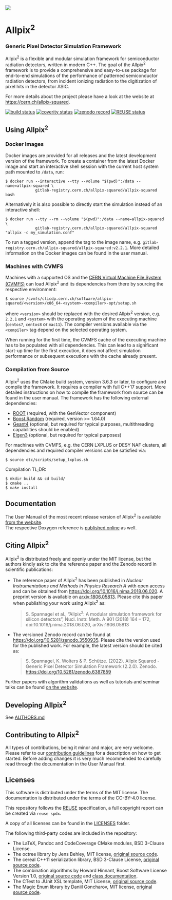 <!--
SPDX-FileCopyrightText: 2016-2022 CERN and the Allpix Squared authors
SPDX-License-Identifier: CC-BY-4.0
-->

[![](doc/logo_small.png)](https://cern.ch/allpix-squared)

# Allpix<sup>2</sup>
### Generic Pixel Detector Simulation Framework

Allpix<sup>2</sup> is a flexible and modular simulation framework for semiconductor radiation detectors, written in modern C++. The goal of the Allpix<sup>2</sup> framework is to provide a comprehensive and easy-to-use package for end-to-end simulations of the performance of patterned semiconductor radiation detectors, from incident ionizing radiation to the digitization of pixel hits in the detector ASIC.

For more details about the project please have a look at the website at https://cern.ch/allpix-squared.

[![build status](https://gitlab.cern.ch/allpix-squared/allpix-squared/badges/master/pipeline.svg)](https://gitlab.cern.ch/allpix-squared/allpix-squared/commits/master)
[![coverity status](https://scan.coverity.com/projects/21520/badge.svg)](https://scan.coverity.com/projects/allpix-squared)
[![zenodo record](https://zenodo.org/badge/DOI/10.5281/zenodo.3550935.svg)](https://doi.org/10.5281/zenodo.3550935)
[![REUSE status](https://api.reuse.software/badge/gitlab.cern.ch/allpix-squared/allpix-squared)](https://api.reuse.software/info/gitlab.cern.ch/allpix-squared/allpix-squared)


## Using Allpix<sup>2</sup>

### Docker Images

Docker images are provided for all releases and the latest development version of the framework.
To create a container from the latest Docker image and start an interactive shell session with the current host system path mounted to `/data`, run:

```shell
$ docker run --interactive --tty --volume "$(pwd)":/data --name=allpix-squared \
             gitlab-registry.cern.ch/allpix-squared/allpix-squared bash
```

Alternatively it is also possible to directly start the simulation instead of an interactive shell:

```shell
$ docker run --tty --rm --volume "$(pwd)":/data --name=allpix-squared \
             gitlab-registry.cern.ch/allpix-squared/allpix-squared "allpix -c my_simulation.conf"
```

To run a tagged version, append the tag to the image name, e.g. `gitlab-registry.cern.ch/allpix-squared/allpix-squared:v2.2.1`.
More detailed information on the Docker images can be found in the user manual.


### Machines with CVMFS

Machines with a supported OS and the [CERN Virtual Machine File System (CVMFS)](https://cernvm.cern.ch/portal/filesystem) can load Allpix<sup>2</sup> and its dependencies from there by sourcing the respective environment:

```shell
$ source /cvmfs/clicdp.cern.ch/software/allpix-squared/<version>/x86_64-<system>-<compiler>-opt/setup.sh
```
where `<version>` should be replaced with the desired Allpix<sup>2</sup> version, e.g. `2.2.1` and `<system>` with the operating system of the executing machine (`centos7`, `centos8` or `mac11`). The compiler versions available via the `<compiler>` tag depend on the selected operating system.

When running for the first time, the CVMFS cache of the executing machine has to be populated with all dependencies.
This can lead to a significant start-up time for the first execution, it does not affect simulation performance or subsequent executions with the cache already present.


### Compilation from Source
Allpix<sup>2</sup> uses the CMake build system, version 3.6.3 or later, to configure and compile the framework.
It requires a compiler with full C++17 support.
More detailed instructions on how to compile the framework from source can be found in the user manual.
The framework has the following external dependencies:

* [ROOT](https://root.cern.ch/building-root) (required, with the GenVector component)
* [Boost.Random](https://www.boost.org/doc/libs/1_75_0/doc/html/boost_random/reference.html) (required, version >= 1.64.0)
* [Geant4](http://geant4-userdoc.web.cern.ch/geant4-userdoc/UsersGuides/InstallationGuide/html/installguide.html) (optional, but required for typical purposes, multithreading capabilities should be enabled)
* [Eigen3](http://eigen.tuxfamily.org/index.php?title=Main_Page) (optional, but required for typical purposes)

For machines with CVMFS, e.g. the CERN LXPLUS or DESY NAF clusters, all dependencies and required compiler versions can be satisfied via:
```
$ source etc/scripts/setup_lxplus.sh
```

Compilation TL;DR:

```shell
$ mkdir build && cd build/
$ cmake ..
$ make install
```


## Documentation

The User Manual of the most recent release version of Allpix<sup>2</sup> is available [from the website](https://cern.ch/allpix-squared/usermanual/allpix-manual.pdf).  
The respective Doxygen reference is [published online](https://cern.ch/allpix-squared/reference/) as well.


## Citing Allpix<sup>2</sup>

Allpix<sup>2</sup> is distributed freely and openly under the MIT license, but the authors kindly ask to cite the reference paper and the Zenodo record in scientific publications:

* The reference paper of Allpix<sup>2</sup> has been published in *Nuclear Instrumentations and Methods in Physics Research A* with open access and can be obtained from https://doi.org/10.1016/j.nima.2018.06.020.
    A preprint version is available on [arxiv:1806.05813](https://arxiv.org/abs/1806.05813).
    Please cite this paper when publishing your work using Allpix<sup>2</sup> as:

    > S. Spannagel et al., “Allpix<sup>2</sup>: A modular simulation framework for silicon detectors”, Nucl. Instr.
    > Meth. A 901 (2018) 164 – 172, doi:10.1016/j.nima.2018.06.020, arXiv:1806.05813

* The versioned Zenodo record can be found at https://doi.org/10.5281/zenodo.3550935. Please cite the version used for the published work. For example, the latest version should be cited as:

    > S. Spannagel, K. Wolters & P. Schütze. (2022). Allpix Squared - Generic Pixel Detector Simulation Framework (2.2.0).
    > Zenodo. https://doi.org/10.5281/zenodo.6387859

Further papers with algorithm validations as well as tutorials and seminar talks can be found [on the website](https://cern.ch/allpix-squared/page/publications/).


## Developing Allpix<sup>2</sup>

See [AUTHORS.md](./AUTHORS.md)

## Contributing to Allpix<sup>2</sup>

All types of contributions, being it minor and major, are very welcome. Please refer to our [contribution guidelines](CONTRIBUTING.md) for a description on how to get started.
Before adding changes it is very much recommended to carefully read through the documentation in the User Manual first.


## Licenses
This software is distributed under the terms of the MIT license. The documentation is distributed under the terms of the CC-BY-4.0 license.

This repository follows the [REUSE](https://reuse.software/) specification, a full copyright report can be created via `reuse spdx`.

A copy of all licenses can be found in the [LICENSES](LICENSES/) folder.

The following third-party codes are included in the repository:
* The LaTeX, Pandoc and CodeCoverage CMake modules, BSD 3-Clause License.
* The octree library by Jens Behley, MIT license, [original source code](https://github.com/jbehley/octree).
* The cereal C++11 serialization library, BSD 3-Clause License, [original source code](https://github.com/USCiLab/cereal).
* The combination algorithms by Howard Hinnant, Boost Software License Version 1.0, [original source code](https://github.com/HowardHinnant/combinations) and [class documentation](https://howardhinnant.github.io/combinations/combinations.html).
* The CTest to JUnit XSL template, MIT License, [original source code](https://github.com/rpavlik/jenkins-ctest-plugin).
* The Magic Enum library by Daniil Goncharov, MIT license, [original source code](https://github.com/Neargye/magic_enum).

